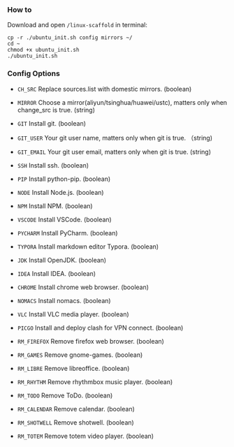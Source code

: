 ### How to

Download and open `/linux-scaffold` in terminal:

```shell
cp -r ./ubuntu_init.sh config mirrors ~/
cd ~
chmod +x ubuntu_init.sh
./ubuntu_init.sh
```

### Config Options

- `CH_SRC`   Replace sources.list with domestic mirrors. (boolean)

- `MIRROR`   Choose a mirror(aliyun/tsinghua/huawei/ustc), matters only when change_src is true. (string)

- `GIT`   Install git. (boolean)

- `GIT_USER`   Your git user name, matters only when git is true. （string)

- `GIT_EMAIL`   Your git user email, matters only when git is true. (string)

- `SSH`   Install ssh. (boolean)

- `PIP`   Install python-pip. (boolean)

- `NODE`   Install Node.js. (boolean)

- `NPM`   Install NPM. (boolean)

- `VSCODE`   Install VSCode. (boolean)

- `PYCHARM`   Install PyCharm. (boolean) 

- `TYPORA`   Install markdown editor Typora. (boolean)

- `JDK`   Install OpenJDK. (boolean)

- `IDEA`   Install IDEA. (boolean)

- `CHROME`   Install chrome web browser. (boolean)

- `NOMACS`   Install nomacs. (boolean)

- `VLC`   Install VLC media player. (boolean)

- `PICGO`   Install and deploy clash for VPN connect. (boolean)

- `RM_FIREFOX`   Remove firefox web browser. (boolean)

- `RM_GAMES`   Remove gnome-games. (boolean)

- `RM_LIBRE`   Remove libreoffice. (boolean)

- `RM_RHYTHM`   Remove rhythmbox music player. (boolean)

- `RM_TODO`   Remove ToDo. (boolean)

- `RM_CALENDAR`   Remove calendar. (boolean)

- `RM_SHOTWELL`   Remove shotwell. (boolean)

- `RM_TOTEM`   Remove totem video player. (boolean)